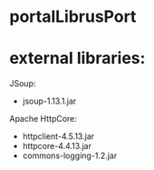 # portalLibrusPort
# external libraries:
JSoup:
* jsoup-1.13.1.jar

Apache HttpCore:
* httpclient-4.5.13.jar
* httpcore-4.4.13.jar
* commons-logging-1.2.jar
